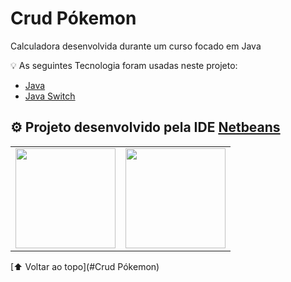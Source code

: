 # Crud Pókemon

Calculadora desenvolvida durante um curso focado em Java

💡 As seguintes Tecnologia foram usadas neste projeto:

- [Java](https://docs.oracle.com/en/java/)
- [Java Switch](https://www.w3schools.com/java/java_switch.asp)

## ⚙ Projeto desenvolvido pela IDE [Netbeans](https://netbeans.apache.org/download/index.html)

<table>
  <tr>
    <td align="center">   
        <img height="160em" src="https://images7.alphacoders.com/592/592678.jpg"/><br>
    </td>
    <td align="center">      
        <img height="160em" src="https://encrypted-tbn0.gstatic.com/images?q=tbn:ANd9GcR_9dEW-PMZT9GEjUBwn_BiuFWUWnFFR3Q-dCdF2onkJ-rmzMmqK24GKXaDl5tAHPGJjcY&usqp=CAU"/>
    </td>
  </tr>
</table>


[⬆ Voltar ao topo](#Crud Pókemon)<br>




